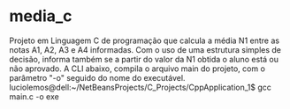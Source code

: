 # media_c
Projeto em Linguagem C de programação que calcula a média N1 entre as notas A1, A2, A3 e A4 informadas. Com o uso de uma estrutura simples de decisão, informa também se a partir do valor da N1 obtida o aluno está ou não aprovado. A CLI abaixo, compila o arquivo main do projeto, com o parâmetro "-o" seguido do nome do executável. luciolemos@dell:~/NetBeansProjects/C_Projects/CppApplication_1$ gcc main.c -o exe
